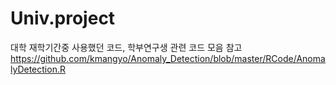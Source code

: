 # Univ.project
 대학 재학기간중 사용했던 코드,
 학부연구생 관련 코드 모음
참고
https://github.com/kmangyo/Anomaly_Detection/blob/master/RCode/AnomalyDetection.R
